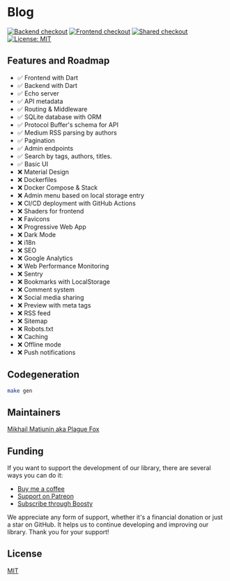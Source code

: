 # Blog

[![Backend checkout](https://github.com/PlugFox/blog/actions/workflows/backend-checkout.yml/badge.svg)](https://github.com/PlugFox/blog/actions/workflows/backend-checkout.yml)
[![Frontend checkout](https://github.com/PlugFox/blog/actions/workflows/frontend-checkout.yml/badge.svg)](https://github.com/PlugFox/blog/actions/workflows/frontend-checkout.yml)
[![Shared checkout](https://github.com/PlugFox/blog/actions/workflows/shared-checkout.yml/badge.svg)](https://github.com/PlugFox/blog/actions/workflows/shared-checkout.yml)
[![License: MIT](https://img.shields.io/badge/license-MIT-purple.svg)](https://opensource.org/licenses/MIT)

## Features and Roadmap

- ✅ Frontend with Dart
- ✅ Backend with Dart
- ✅ Echo server
- ✅ API metadata
- ✅ Routing & Middleware
- ✅ SQLite database with ORM
- ✅ Protocol Buffer's schema for API
- ✅ Medium RSS parsing by authors
- ✅ Pagination
- ✅ Admin endpoints
- ✅ Search by tags, authors, titles.
- ✅ Basic UI
- ❌ Material Design
- ❌ Dockerfiles
- ❌ Docker Compose & Stack
- ❌ Admin menu based on local storage entry
- ❌ CI/CD deployment with GitHub Actions
- ❌ Shaders for frontend
- ❌ Favicons
- ❌ Progressive Web App
- ❌ Dark Mode
- ❌ i18n
- ❌ SEO
- ❌ Google Analytics
- ❌ Web Performance Monitoring
- ❌ Sentry
- ❌ Bookmarks with LocalStorage
- ❌ Comment system
- ❌ Social media sharing
- ❌ Preview with meta tags
- ❌ RSS feed
- ❌ Sitemap
- ❌ Robots.txt
- ❌ Caching
- ❌ Offline mode
- ❌ Push notifications

## Codegeneration

```bash
make gen
```

## Maintainers

[Mikhail Matiunin aka Plague Fox](https://plugfox.dev)

## Funding

If you want to support the development of our library, there are several ways you can do it:

- [Buy me a coffee](https://www.buymeacoffee.com/plugfox)
- [Support on Patreon](https://www.patreon.com/plugfox)
- [Subscribe through Boosty](https://boosty.to/plugfox)

We appreciate any form of support, whether it's a financial donation or just a star on GitHub. It helps us to continue developing and improving our library. Thank you for your support!

## License

[MIT](https://opensource.org/licenses/MIT)
